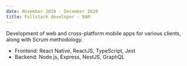 ```yaml
---
date: November 2018 - December 2020
title: Fullstack developer - BAM
---
```


Development of web and cross-platform mobile apps for various clients, along with Scrum methodology.

- Frontend: React Native, ReactJS, TypeScript, Jest
- Backend: Node.js, Express, NestJS, GraphQL
